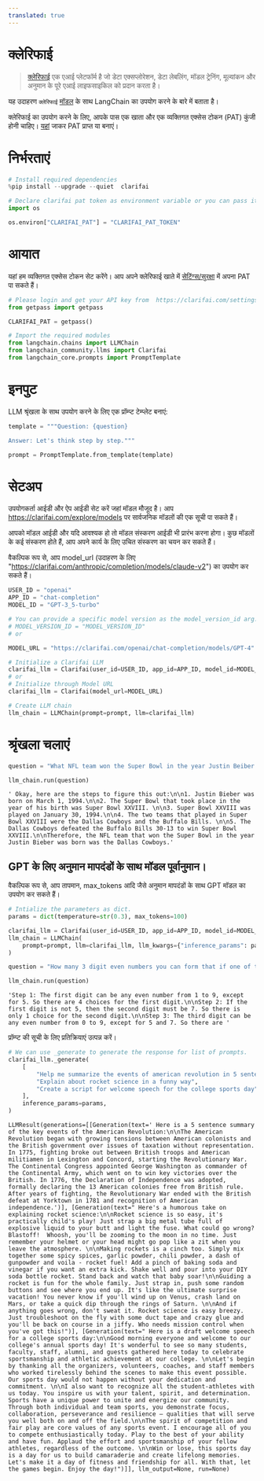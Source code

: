 ```yaml
---
translated: true
---
```


# क्लेरिफाई

>[क्लेरिफाई](https://www.clarifai.com/) एक एआई प्लेटफॉर्म है जो डेटा एक्सप्लोरेशन, डेटा लेबलिंग, मॉडल ट्रेनिंग, मूल्यांकन और अनुमान के पूरे एआई लाइफसाइकिल को प्रदान करता है।

यह उदाहरण `क्लेरिफाई` [मॉडल](https://clarifai.com/explore/models) के साथ LangChain का उपयोग करने के बारे में बताता है।

क्लेरिफाई का उपयोग करने के लिए, आपके पास एक खाता और एक व्यक्तिगत एक्सेस टोकन (PAT) कुंजी होनी चाहिए।
[यहां](https://clarifai.com/settings/security) जाकर PAT प्राप्त या बनाएं।

# निर्भरताएं

```python
# Install required dependencies
%pip install --upgrade --quiet  clarifai
```

```python
# Declare clarifai pat token as environment variable or you can pass it as argument in clarifai class.
import os

os.environ["CLARIFAI_PAT"] = "CLARIFAI_PAT_TOKEN"
```

# आयात

यहां हम व्यक्तिगत एक्सेस टोकन सेट करेंगे। आप अपने क्लेरिफाई खाते में [सेटिंग्स/सुरक्षा](https://clarifai.com/settings/security) में अपना PAT पा सकते हैं।

```python
# Please login and get your API key from  https://clarifai.com/settings/security
from getpass import getpass

CLARIFAI_PAT = getpass()
```

```python
# Import the required modules
from langchain.chains import LLMChain
from langchain_community.llms import Clarifai
from langchain_core.prompts import PromptTemplate
```

# इनपुट

LLM श्रृंखला के साथ उपयोग करने के लिए एक प्रॉम्प्ट टेम्प्लेट बनाएं:

```python
template = """Question: {question}

Answer: Let's think step by step."""

prompt = PromptTemplate.from_template(template)
```

# सेटअप

उपयोगकर्ता आईडी और ऐप आईडी सेट करें जहां मॉडल मौजूद है। आप https://clarifai.com/explore/models पर सार्वजनिक मॉडलों की एक सूची पा सकते हैं।

आपको मॉडल आईडी और यदि आवश्यक हो तो मॉडल संस्करण आईडी भी प्रारंभ करना होगा। कुछ मॉडलों के कई संस्करण होते हैं, आप अपने कार्य के लिए उचित संस्करण का चयन कर सकते हैं।

वैकल्पिक रूप से, आप model_url (उदाहरण के लिए "https://clarifai.com/anthropic/completion/models/claude-v2") का उपयोग कर सकते हैं।

```python
USER_ID = "openai"
APP_ID = "chat-completion"
MODEL_ID = "GPT-3_5-turbo"

# You can provide a specific model version as the model_version_id arg.
# MODEL_VERSION_ID = "MODEL_VERSION_ID"
# or

MODEL_URL = "https://clarifai.com/openai/chat-completion/models/GPT-4"
```

```python
# Initialize a Clarifai LLM
clarifai_llm = Clarifai(user_id=USER_ID, app_id=APP_ID, model_id=MODEL_ID)
# or
# Initialize through Model URL
clarifai_llm = Clarifai(model_url=MODEL_URL)
```

```python
# Create LLM chain
llm_chain = LLMChain(prompt=prompt, llm=clarifai_llm)
```

# श्रृंखला चलाएं

```python
question = "What NFL team won the Super Bowl in the year Justin Beiber was born?"

llm_chain.run(question)
```

```output
' Okay, here are the steps to figure this out:\n\n1. Justin Bieber was born on March 1, 1994.\n\n2. The Super Bowl that took place in the year of his birth was Super Bowl XXVIII. \n\n3. Super Bowl XXVIII was played on January 30, 1994.\n\n4. The two teams that played in Super Bowl XXVIII were the Dallas Cowboys and the Buffalo Bills. \n\n5. The Dallas Cowboys defeated the Buffalo Bills 30-13 to win Super Bowl XXVIII.\n\nTherefore, the NFL team that won the Super Bowl in the year Justin Bieber was born was the Dallas Cowboys.'
```

## GPT के लिए अनुमान मापदंडों के साथ मॉडल पूर्वानुमान।

वैकल्पिक रूप से, आप तापमान, max_tokens आदि जैसे अनुमान मापदंडों के साथ GPT मॉडल का उपयोग कर सकते हैं।

```python
# Intialize the parameters as dict.
params = dict(temperature=str(0.3), max_tokens=100)
```

```python
clarifai_llm = Clarifai(user_id=USER_ID, app_id=APP_ID, model_id=MODEL_ID)
llm_chain = LLMChain(
    prompt=prompt, llm=clarifai_llm, llm_kwargs={"inference_params": params}
)
```

```python
question = "How many 3 digit even numbers you can form that if one of the digits is 5 then the following digit must be 7?"

llm_chain.run(question)
```

```output
'Step 1: The first digit can be any even number from 1 to 9, except for 5. So there are 4 choices for the first digit.\n\nStep 2: If the first digit is not 5, then the second digit must be 7. So there is only 1 choice for the second digit.\n\nStep 3: The third digit can be any even number from 0 to 9, except for 5 and 7. So there are '
```

प्रॉम्प्ट की सूची के लिए प्रतिक्रियाएं उत्पन्न करें।

```python
# We can use _generate to generate the response for list of prompts.
clarifai_llm._generate(
    [
        "Help me summarize the events of american revolution in 5 sentences",
        "Explain about rocket science in a funny way",
        "Create a script for welcome speech for the college sports day",
    ],
    inference_params=params,
)
```

```output
LLMResult(generations=[[Generation(text=' Here is a 5 sentence summary of the key events of the American Revolution:\n\nThe American Revolution began with growing tensions between American colonists and the British government over issues of taxation without representation. In 1775, fighting broke out between British troops and American militiamen in Lexington and Concord, starting the Revolutionary War. The Continental Congress appointed George Washington as commander of the Continental Army, which went on to win key victories over the British. In 1776, the Declaration of Independence was adopted, formally declaring the 13 American colonies free from British rule. After years of fighting, the Revolutionary War ended with the British defeat at Yorktown in 1781 and recognition of American independence.')], [Generation(text=" Here's a humorous take on explaining rocket science:\n\nRocket science is so easy, it's practically child's play! Just strap a big metal tube full of explosive liquid to your butt and light the fuse. What could go wrong? Blastoff!  Whoosh, you'll be zooming to the moon in no time. Just remember your helmet or your head might go pop like a zit when you leave the atmosphere. \n\nMaking rockets is a cinch too. Simply mix together some spicy spices, garlic powder, chili powder, a dash of gunpowder and voila - rocket fuel! Add a pinch of baking soda and vinegar if you want an extra kick. Shake well and pour into your DIY soda bottle rocket. Stand back and watch that baby soar!\n\nGuiding a rocket is fun for the whole family. Just strap in, push some random buttons and see where you end up. It's like the ultimate surprise vacation! You never know if you'll wind up on Venus, crash land on Mars, or take a quick dip through the rings of Saturn. \n\nAnd if anything goes wrong, don't sweat it. Rocket science is easy breezy. Just troubleshoot on the fly with some duct tape and crazy glue and you'll be back on course in a jiffy. Who needs mission control when you've got this!")], [Generation(text=" Here is a draft welcome speech for a college sports day:\n\nGood morning everyone and welcome to our college's annual sports day! It's wonderful to see so many students, faculty, staff, alumni, and guests gathered here today to celebrate sportsmanship and athletic achievement at our college. \n\nLet's begin by thanking all the organizers, volunteers, coaches, and staff members who worked tirelessly behind the scenes to make this event possible. Our sports day would not happen without your dedication and commitment. \n\nI also want to recognize all the student-athletes with us today. You inspire us with your talent, spirit, and determination. Sports have a unique power to unite and energize our community. Through both individual and team sports, you demonstrate focus, collaboration, perseverance and resilience – qualities that will serve you well both on and off the field.\n\nThe spirit of competition and fair play are core values of any sports event. I encourage all of you to compete enthusiastically today. Play to the best of your ability and have fun. Applaud the effort and sportsmanship of your fellow athletes, regardless of the outcome. \n\nWin or lose, this sports day is a day for us to build camaraderie and create lifelong memories. Let's make it a day of fitness and friendship for all. With that, let the games begin. Enjoy the day!")]], llm_output=None, run=None)
```
